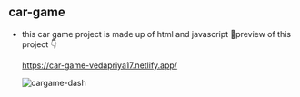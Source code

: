 ## car-game
* this car game project is made up of html and javascript
  👀preview of this project 👇

  https://car-game-vedapriya17.netlify.app/

  ![cargame-dash](https://github.com/vedapriya17/car-game/assets/140573640/dfa2275c-526a-4053-b067-9569334fe90b)
